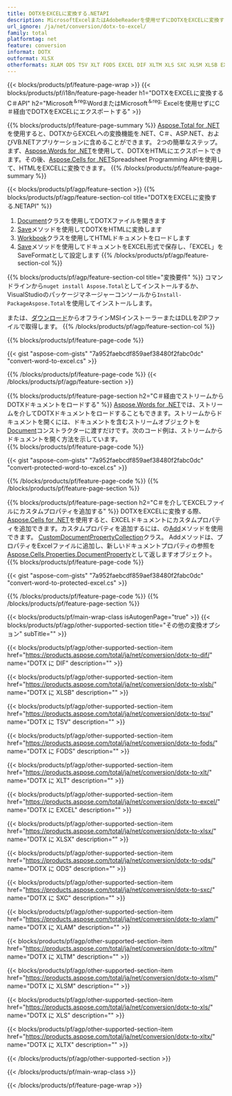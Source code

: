 ```yaml
---
title: DOTXをEXCELに変換する.NETAPI
description: MicrosoftExcelまたはAdobeReaderを使用せずにDOTXをEXCELに変換するC＃API
url_ignore: /ja/net/conversion/dotx-to-excel/
family: total
platformtag: net
feature: conversion
informat: DOTX
outformat: XLSX
otherformats: XLAM ODS TSV XLT FODS EXCEL DIF XLTM XLS SXC XLSM XLSB EXCEL XLSX
---
```

{{< blocks/products/pf/feature-page-wrap >}}
{{< blocks/products/pf/i18n/feature-page-header h1="DOTXをEXCELに変換するC＃API" h2="Microsoft<sup>＆reg;</sup>WordまたはMicrosoft<sup>＆reg;</sup> Excelを使用せずにC＃経由でDOTXをEXCELにエクスポートする" >}}

{{% blocks/products/pf/feature-page-summary %}}
[Aspose.Total for .NET](https://products.aspose.com/total/net/)を使用すると、DOTXからEXCELへの変換機能を.NET、C＃、ASP.NET、およびVB.NETアプリケーションに含めることができます。 2つの簡単なステップ。まず、[Aspose.Words for .NET](https://products.aspose.com/words/net/)を使用して、DOTXをHTMLにエクスポートできます。その後、[Aspose.Cells for .NET](https://products.aspose.com/cells/net/)Spreadsheet Programming APIを使用して、HTMLをEXCELに変換できます。
{{% /blocks/products/pf/feature-page-summary  %}}

{{< blocks/products/pf/agp/feature-section >}}
{{% blocks/products/pf/agp/feature-section-col title="DOTXをEXCELに変換する.NETAPI" %}}
1. [Document](https://apireference.aspose.com/words/net/aspose.words/Document)クラスを使用してDOTXファイルを開きます
2. [Save](https://apireference.aspose.com/words/net/aspose.words.Document/save/methods/4)メソッドを使用してDOTXをHTMLに変換します
3. [Workbook](https://apireference.aspose.com/cells/net/aspose.cells/workbook)クラスを使用してHTMLドキュメントをロードします
4. [Save](https://apireference.aspose.com/cells/net/aspose.cells.workbook/save/methods/4)メソッドを使用してドキュメントをEXCEL形式で保存し、「EXCEL」をSaveFormatとして設定します
{{% /blocks/products/pf/agp/feature-section-col %}}

{{% blocks/products/pf/agp/feature-section-col title="変換要件" %}}
コマンドラインから```nuget install Aspose.Total```としてインストールするか、VisualStudioのパッケージマネージャーコンソールから```Install-PackageAspose.Total```を使用してインストールします。

または、[ダウンロード](https://downloads.aspose.com/total/net)からオフラインMSIインストーラーまたはDLLをZIPファイルで取得します。
{{% /blocks/products/pf/agp/feature-section-col %}}

{{% blocks/products/pf/feature-page-code %}}

{{< gist "aspose-com-gists" "7a952faebcdf859aef38480f2fabc0dc" "convert-word-to-excel.cs" >}}


{{% /blocks/products/pf/feature-page-code %}}
{{< /blocks/products/pf/agp/feature-section >}}

{{% blocks/products/pf/feature-page-section  h2="C＃経由でストリームからDOTXドキュメントをロードする" %}}
[Aspose.Words for .NET](https://products.aspose.com/words/net/)では、ストリームを介してDOTXドキュメントをロードすることもできます。ストリームからドキュメントを開くには、ドキュメントを含むストリームオブジェクトを[Document](https://apireference.aspose.com/words/net/aspose.words/Document)コンストラクターに渡すだけです。次のコード例は、ストリームからドキュメントを開く方法を示しています。  
{{% blocks/products/pf/feature-page-code %}}

{{< gist "aspose-com-gists" "7a952faebcdf859aef38480f2fabc0dc" "convert-protected-word-to-excel.cs" >}}

{{% /blocks/products/pf/feature-page-code  %}}
{{% /blocks/products/pf/feature-page-section %}}

{{% blocks/products/pf/feature-page-section  h2="C＃を介してEXCELファイルにカスタムプロパティを追加する" %}}
DOTXをEXCELに変換する際、[Aspose.Cells for .NET](https://products.aspose.com/cells/net/)を使用すると、EXCELドキュメントにカスタムプロパティを追加できます。カスタムプロパティを追加するには、の[Add](https://apireference.aspose.com/cells/net/aspose.cells.properties/customDocumentpropertycollection/methods/add/index)メソッドを使用できます。 [CustomDocumentPropertyCollection](https://apireference.aspose.com/cells/net/aspose.cells.properties/customDocumentpropertycollection)クラス。 Addメソッドは、プロパティをExcelファイルに追加し、新しいドキュメントプロパティの参照を[Aspose.Cells.Properties.DocumentProperty](https://apireference.aspose.com/cells/net/aspose.cells.properties/Documentproperty)として返しますオブジェクト。 
{{% blocks/products/pf/feature-page-code %}}

{{< gist "aspose-com-gists" "7a952faebcdf859aef38480f2fabc0dc" "convert-word-to-protected-excel.cs" >}}

{{% /blocks/products/pf/feature-page-code  %}}
{{% /blocks/products/pf/feature-page-section %}}

{{< blocks/products/pf/main-wrap-class isAutogenPage="true" >}}
{{< blocks/products/pf/agp/other-supported-section title="その他の変換オプション" subTitle="" >}}

{{< blocks/products/pf/agp/other-supported-section-item href="https://products.aspose.com/total/ja/net/conversion/dotx-to-dif/" name="DOTX に DIF" description="" >}}

{{< blocks/products/pf/agp/other-supported-section-item href="https://products.aspose.com/total/ja/net/conversion/dotx-to-xlsb/" name="DOTX に XLSB" description="" >}}

{{< blocks/products/pf/agp/other-supported-section-item href="https://products.aspose.com/total/ja/net/conversion/dotx-to-tsv/" name="DOTX に TSV" description="" >}}

{{< blocks/products/pf/agp/other-supported-section-item href="https://products.aspose.com/total/ja/net/conversion/dotx-to-fods/" name="DOTX に FODS" description="" >}}

{{< blocks/products/pf/agp/other-supported-section-item href="https://products.aspose.com/total/ja/net/conversion/dotx-to-xlt/" name="DOTX に XLT" description="" >}}

{{< blocks/products/pf/agp/other-supported-section-item href="https://products.aspose.com/total/ja/net/conversion/dotx-to-excel/" name="DOTX に EXCEL" description="" >}}

{{< blocks/products/pf/agp/other-supported-section-item href="https://products.aspose.com/total/ja/net/conversion/dotx-to-xlsx/" name="DOTX に XLSX" description="" >}}

{{< blocks/products/pf/agp/other-supported-section-item href="https://products.aspose.com/total/ja/net/conversion/dotx-to-ods/" name="DOTX に ODS" description="" >}}

{{< blocks/products/pf/agp/other-supported-section-item href="https://products.aspose.com/total/ja/net/conversion/dotx-to-sxc/" name="DOTX に SXC" description="" >}}

{{< blocks/products/pf/agp/other-supported-section-item href="https://products.aspose.com/total/ja/net/conversion/dotx-to-xlam/" name="DOTX に XLAM" description="" >}}

{{< blocks/products/pf/agp/other-supported-section-item href="https://products.aspose.com/total/ja/net/conversion/dotx-to-xltm/" name="DOTX に XLTM" description="" >}}

{{< blocks/products/pf/agp/other-supported-section-item href="https://products.aspose.com/total/ja/net/conversion/dotx-to-xlsm/" name="DOTX に XLSM" description="" >}}

{{< blocks/products/pf/agp/other-supported-section-item href="https://products.aspose.com/total/ja/net/conversion/dotx-to-xls/" name="DOTX に XLS" description="" >}}

{{< blocks/products/pf/agp/other-supported-section-item href="https://products.aspose.com/total/ja/net/conversion/dotx-to-xltx/" name="DOTX に XLTX" description="" >}}



{{< /blocks/products/pf/agp/other-supported-section >}}

{{< /blocks/products/pf/main-wrap-class >}}

{{< /blocks/products/pf/feature-page-wrap >}}